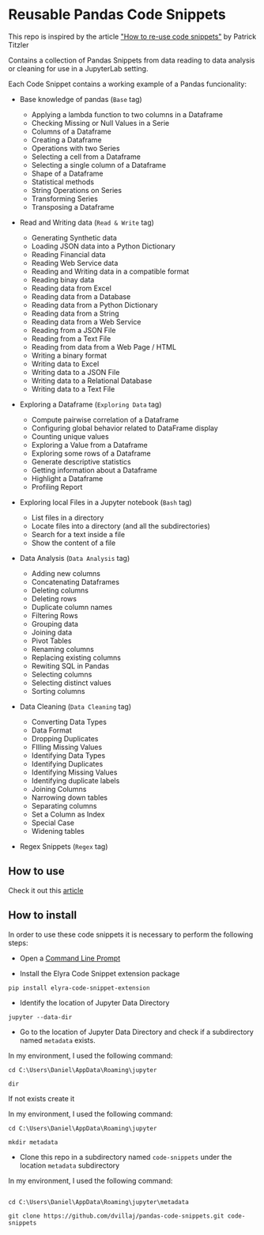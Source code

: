 # Reusable Pandas Code Snippets

This repo is inspired by the article ["How to re-use code snippets"](https://medium.com/ibm-data-ai/how-to-re-use-code-snippets-in-jupyterlab-3e4495fa6e31) by Patrick Titzler

Contains a collection of Pandas Snippets from data reading to data analysis or cleaning for use in a JupyterLab setting.

Each Code Snippet contains a working example of a Pandas funcionality:

- Base knowledge of pandas (`Base` tag) 
    - Applying a lambda function to two columns in a Dataframe
    - Checking Missing or Null Values in a Serie
    - Columns of a Dataframe
    - Creating a Dataframe
    - Operations with two Series
    - Selecting a cell from a Dataframe
    - Selecting a single column of a Dataframe
    - Shape of a Dataframe
    - Statistical methods
    - String Operations on Series
    - Transforming Series
    - Transposing a Dataframe

- Read and Writing data (`Read & Write` tag)
    - Generating Synthetic data
    - Loading JSON data into a Python Dictionary
    - Reading Financial data
    - Reading Web Service data
    - Reading and Writing data in a compatible format
    - Reading binay data
    - Reading data from Excel
    - Reading data from a Database
    - Reading data from a Python Dictionary
    - Reading data from a String
    - Reading data from a Web Service
    - Reading from a JSON File
    - Reading from a Text File
    - Reading from data from a Web Page / HTML
    - Writing a binary format
    - Writing data to Excel
    - Writing data to a JSON File
    - Writing data to a Relational Database
    - Writing data to a Text File

- Exploring a Dataframe (`Exploring Data` tag)
    - Compute pairwise correlation of a Dataframe
    - Configuring global behavior related to DataFrame display
    - Counting unique values
    - Exploring a Value from a Dataframe
    - Exploring some rows of a Dataframe
    - Generate descriptive statistics
    - Getting information about a Dataframe
    - Highlight a Dataframe
    - Profiling Report

- Exploring local Files in a Jupyter notebook (`Bash` tag)
    - List files in a directory
    - Locate files into a directory (and all the subdirectories)
    - Search for a text inside a file
    - Show the content of a file   

- Data Analysis (`Data Analysis` tag)
    - Adding new columns
    - Concatenating Dataframes
    - Deleting columns
    - Deleting rows
    - Duplicate column names
    - Filtering Rows
    - Grouping data
    - Joining data
    - Pivot Tables
    - Renaming columns
    - Replacing existing columns
    - Rewiting SQL in Pandas
    - Selecting columns
    - Selecting distinct values
    - Sorting columns

- Data Cleaning (`Data Cleaning` tag)
    - Converting Data Types
    - Data Format
    - Dropping Duplicates
    - FIlling Missing Values
    - Identifying Data Types
    - Identifying Duplicates
    - Identifying Missing Values
    - Identifying duplicate labels
    - Joining Columns
    - Narrowing down tables
    - Separating columns
    - Set a Column as Index
    - Special Case
    - Widening tables

- Regex Snippets (`Regex` tag)

## How to use

Check it out this [article](https://medium.com/ibm-data-ai/how-to-re-use-code-snippets-in-jupyterlab-3e4495fa6e31)

## How to install

In order to use these code snippets it is necessary to perform the following steps:

- Open a [Command Line Prompt](https://www.lifewire.com/how-to-open-command-prompt-2618089)

- Install the Elyra Code Snippet extension package

```
pip install elyra-code-snippet-extension
```

- Identify the location of Jupyter Data Directory

```
jupyter --data-dir
```

- Go to the location of Jupyter Data Directory and check if a subdirectory named `metadata` exists. 

In my environment, I used the following command:

```
cd C:\Users\Daniel\AppData\Roaming\jupyter

dir
```

If not exists create it

In my environment, I used the following command:

```
cd C:\Users\Daniel\AppData\Roaming\jupyter

mkdir metadata
```

- Clone this repo in a subdirectory named `code-snippets` under the location `metadata` subdirectory

In my environment, I used the following command:

```

cd C:\Users\Daniel\AppData\Roaming\jupyter\metadata

git clone https://github.com/dvillaj/pandas-code-snippets.git code-snippets
```
